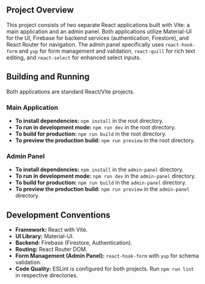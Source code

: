 ## Project Overview

This project consists of two separate React applications built with Vite: a main application and an admin panel. Both applications utilize Material-UI for the UI, Firebase for backend services (authentication, Firestore), and React Router for navigation. The admin panel specifically uses `react-hook-form` and `yup` for form management and validation, `react-quill` for rich text editing, and `react-select` for enhanced select inputs.

## Building and Running

Both applications are standard React/Vite projects.

### Main Application

*   **To install dependencies:** `npm install` in the root directory.
*   **To run in development mode:** `npm run dev` in the root directory.
*   **To build for production:** `npm run build` in the root directory.
*   **To preview the production build:** `npm run preview` in the root directory.

### Admin Panel

*   **To install dependencies:** `npm install` in the `admin-panel` directory.
*   **To run in development mode:** `npm run dev` in the `admin-panel` directory.
*   **To build for production:** `npm run build` in the `admin-panel` directory.
*   **To preview the production build:** `npm run preview` in the `admin-panel` directory.

## Development Conventions

*   **Framework:** React with Vite.
*   **UI Library:** Material-UI.
*   **Backend:** Firebase (Firestore, Authentication).
*   **Routing:** React Router DOM.
*   **Form Management (Admin Panel):** `react-hook-form` with `yup` for schema validation.
*   **Code Quality:** ESLint is configured for both projects. Run `npm run lint` in respective directories.